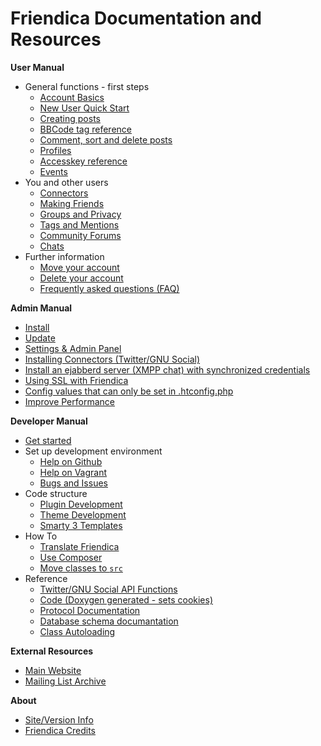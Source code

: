 Friendica Documentation and Resources
=====================================

**User Manual**

* General functions - first steps
	* [Account Basics](help/Account-Basics)
	* [New User Quick Start](help/Quick-Start-guide)
	* [Creating posts](help/Text_editor)
	* [BBCode tag reference](help/BBCode)
	* [Comment, sort and delete posts](help/Text_comment)
	* [Profiles](help/Profiles)
	* [Accesskey reference](help/Accesskeys)
	* [Events](help/events)
* You and other users
	* [Connectors](help/Connectors)
	* [Making Friends](help/Making-Friends)
	* [Groups and Privacy](help/Groups-and-Privacy)
	* [Tags and Mentions](help/Tags-and-Mentions)
	* [Community Forums](help/Forums)
	* [Chats](help/Chats)
* Further information
	* [Move your account](help/Move-Account)
	* [Delete your account](help/Remove-Account)
	* [Frequently asked questions (FAQ)](help/FAQ)

**Admin Manual**

* [Install](help/Install)
* [Update](help/Update)
* [Settings & Admin Panel](help/Settings)
* [Installing Connectors (Twitter/GNU Social)](help/Installing-Connectors)
* [Install an ejabberd server (XMPP chat) with synchronized credentials](help/install-ejabberd)
* [Using SSL with Friendica](help/SSL)
* [Config values that can only be set in .htconfig.php](help/htconfig)
* [Improve Performance](help/Improve-Performance)

**Developer Manual**

* [Get started](help/Developers-Intro)
* Set up development environment
	* [Help on Github](help/Github)
	* [Help on Vagrant](help/Vagrant)
	* [Bugs and Issues](help/Bugs-and-Issues)
* Code structure
	* [Plugin Development](help/Plugins)
	* [Theme Development](help/themes)
	* [Smarty 3 Templates](help/smarty3-templates)
* How To
	* [Translate Friendica](help/translations)
	* [Use Composer](help/Composer)
	* [Move classes to `src`](help/Developer-How-To-Move-Classes-to-src)
* Reference
	* [Twitter/GNU Social API Functions](help/api)
	* [Code (Doxygen generated - sets cookies)](doc/html/)
	* [Protocol Documentation](help/Protocol)
	* [Database schema documantation](help/database)
	* [Class Autoloading](help/autoloader)

**External Resources**

* [Main Website](https://friendi.ca)
* [Mailing List Archive](http://librelist.com/browser/friendica/)

**About**

* [Site/Version Info](friendica)
* [Friendica Credits](credits)

